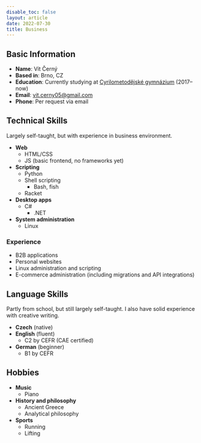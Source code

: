 ```yaml
---
disable_toc: false
layout: article
date: 2022-07-30
title: Business
---
```


## Basic Information
- **Name**: Vít Černý
- **Based in**: Brno, CZ
- **Education**: Currently studying at [Cyrilometodějské gymnázium](https://www.cmgp.cz/) (2017–now)
- **Email**: vit.cerny05@gmail.com
- **Phone**: Per request via email

## Technical Skills

Largely self-taught, but with experience in business environment.

- **Web**
    - HTML/CSS
    - JS (basic frontend, no frameworks yet)
- **Scripting**
    - Python
    - Shell scripting
        - Bash, fish
    - Racket
- **Desktop apps**
    - C#
        - .NET
- **System administration**
    - Linux
  
### Experience
- B2B applications
- Personal websites
- Linux administration and scripting
- E-commerce administration (including migrations and API integrations)

## Language Skills

Partly from school, but still largely self-taught. I also have solid experience with creative writing.

- **Czech** (native)
- **English** (fluent)
    - C2 by CEFR (CAE certified)
- **German** (beginner)
    - B1 by CEFR

## Hobbies
- **Music**
    - Piano
- **History and philosophy**
    - Ancient Greece
    - Analytical philosophy
- **Sports**
    - Running
    - Lifting